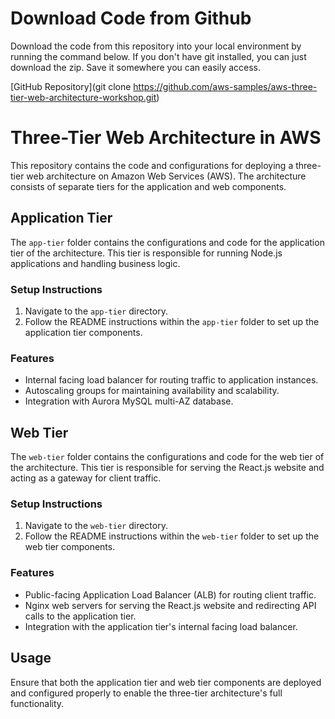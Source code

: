 
# Download Code from Github

Download the code from this repository  into your local environment by running the command below. If you don't have git installed, you can just download the zip. Save it somewhere you can easily access.

[GitHub Repository](git clone https://github.com/aws-samples/aws-three-tier-web-architecture-workshop.git)


# Three-Tier Web Architecture in AWS

This repository contains the code and configurations for deploying a three-tier web architecture on Amazon Web Services (AWS). The architecture consists of separate tiers for the application and web components.

## Application Tier

The `app-tier` folder contains the configurations and code for the application tier of the architecture. This tier is responsible for running Node.js applications and handling business logic.

### Setup Instructions
1. Navigate to the `app-tier` directory.
2. Follow the README instructions within the `app-tier` folder to set up the application tier components.

### Features
- Internal facing load balancer for routing traffic to application instances.
- Autoscaling groups for maintaining availability and scalability.
- Integration with Aurora MySQL multi-AZ database.

## Web Tier

The `web-tier` folder contains the configurations and code for the web tier of the architecture. This tier is responsible for serving the React.js website and acting as a gateway for client traffic.

### Setup Instructions
1. Navigate to the `web-tier` directory.
2. Follow the README instructions within the `web-tier` folder to set up the web tier components.

### Features
- Public-facing Application Load Balancer (ALB) for routing client traffic.
- Nginx web servers for serving the React.js website and redirecting API calls to the application tier.
- Integration with the application tier's internal facing load balancer.

## Usage
Ensure that both the application tier and web tier components are deployed and configured properly to enable the three-tier architecture's full functionality.

